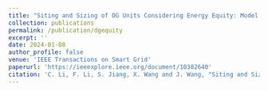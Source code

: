 ```yaml
---
title: "Siting and Sizing of DG Units Considering Energy Equity: Model, Solution, and Guidelines"
collection: publications
permalink: /publication/dgequity
excerpt: ''
date: 2024-01-08
author_profile: false
venue: 'IEEE Transactions on Smart Grid'
paperurl: 'https://ieeexplore.ieee.org/document/10382640'
citation: 'C. Li, F. Li, S. Jiang, X. Wang and J. Wang, "Siting and Sizing of DG Units Considering Energy Equity: Model, Solution, and Guidelines," in IEEE Transactions on Smart Grid, doi: 10.1109/TSG.2024.3350914.'
---
```

